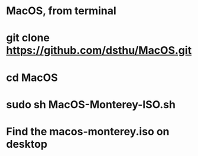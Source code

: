 # MacOS, from terminal
# git clone https://github.com/dsthu/MacOS.git
# cd MacOS
# sudo sh MacOS-Monterey-ISO.sh
# Find the macos-monterey.iso on desktop 
